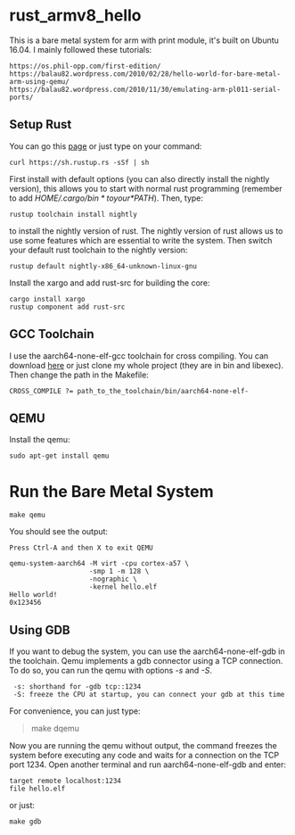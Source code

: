 # rust_armv8_hello 
This is a bare metal system for arm with print module, it's built on Ubuntu 16.04.
I mainly followed these tutorials:
```
https://os.phil-opp.com/first-edition/
https://balau82.wordpress.com/2010/02/28/hello-world-for-bare-metal-arm-using-qemu/
https://balau82.wordpress.com/2010/11/30/emulating-arm-pl011-serial-ports/
```


## Setup Rust
You can go this [page](https://www.rust-lang.org/en-US/install.html) or just type on your command:  
```
curl https://sh.rustup.rs -sSf | sh
```
First install with default options (you can also directly install the nightly version), this allows you to start with normal rust programming (remember to add *$HOME/.cargo/bin* to your *$PATH*). Then, type:
```
rustup toolchain install nightly
```
to install the nightly version of rust. The nightly version of rust allows us to use some features which are essential to write the system. Then switch your default rust toolchain to the nightly version:
```
rustup default nightly-x86_64-unknown-linux-gnu
```
Install the xargo and add rust-src for building the core:
```
cargo install xargo
rustup component add rust-src
```

## GCC Toolchain
I use the aarch64-none-elf-gcc toolchain for cross compiling. You can download [here](https://github.com/arter97/aarch64-none-elf-6.1) or just clone my whole project (they are in bin and libexec). Then change the path in the Makefile:
```
CROSS_COMPILE ?= path_to_the_toolchain/bin/aarch64-none-elf-
```

## QEMU
Install the qemu:
```
sudo apt-get install qemu
```
# Run the Bare Metal System
```
make qemu
```
You should see the output:
```
Press Ctrl-A and then X to exit QEMU

qemu-system-aarch64	-M virt -cpu cortex-a57	\
					-smp 1 -m 128 \
					-nographic \
					-kernel hello.elf
Hello world!
0x123456
```

## Using GDB
If you want to debug the system, you can use the aarch64-none-elf-gdb in the toolchain. Qemu implements a gdb connector using a TCP connection. To do so, you can run the qemu with options *-s* and *-S*.
```
 -s: shorthand for -gdb tcp::1234  
 -S: freeze the CPU at startup, you can connect your gdb at this time  
```

For convenience, you can just type:
> make dqemu

Now you are running the qemu without output, the command freezes the system before executing any code and waits for a connection on the TCP port 1234. Open another terminal and run aarch64-none-elf-gdb and enter:
```
target remote localhost:1234
file hello.elf
```
or just:
```
make gdb
```
